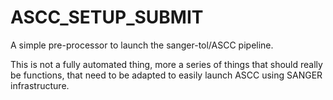 # ASCC_SETUP_SUBMIT

A simple pre-processor to launch the sanger-tol/ASCC pipeline.

This is not a fully automated thing, more a series of things that should really be functions, that need to be adapted to easily launch ASCC using SANGER infrastructure.
